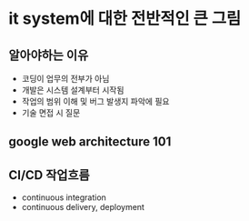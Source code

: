 # it system에 대한 전반적인 큰 그림

## 알아야하는 이유

- 코딩이 업무의 전부가 아님
- 개발은 시스템 설계부터 시작됨
- 작업의 범위 이해 및 버그 발생지 파악에 필요
- 기술 면접 시 질문

## google web architecture 101

## CI/CD 작업흐름

- continuous integration
- continuous delivery, deployment